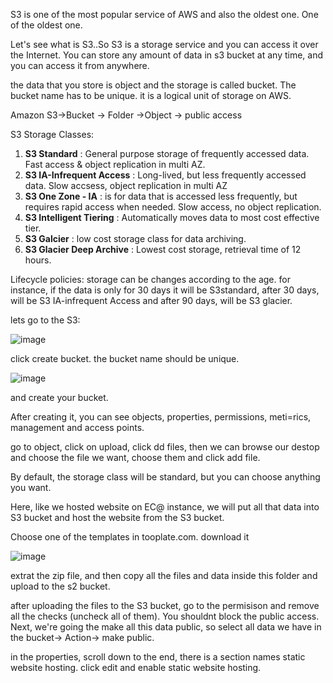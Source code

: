 
S3 is one of the most popular service of AWS and also the oldest one. One of the oldest one.

Let's see what is S3..So S3 is a storage service and you can access it over the Internet. You can store any amount of data in s3 bucket at any time, and you can access it from anywhere.

the data that you store is object and the storage is called bucket. The bucket name has to be unique. it is a logical unit of storage on AWS. 

Amazon S3->Bucket -> Folder ->Object -> public access


S3 Storage Classes:

1. **S3 Standard** : General purpose storage of frequently accessed data. Fast access & object replication in multi AZ.
2. **S3 IA-Infrequent Access** : Long-lived, but less frequently accessed data. Slow accsess, object replication in multi AZ
3. **S3 One Zone - IA** : is for data that is accessed less frequently, but requires rapid access when needed. Slow access, no object replication.
4. **S3 Intelligent Tiering** : Automatically moves data to most cost effective tier.
5. **S3 Galcier** : low cost storage class for data archiving.
6. **S3 Glacier Deep Archive** : Lowest cost storage, retrieval time of 12 hours.


Lifecycle policies: storage can be changes according to the age. for instance, if the data is only for 30 days it will be S3standard, after 30 days, will be S3 IA-infrequent Access and after 90 days, will be S3 glacier.


lets go to the S3:

![image](https://github.com/bengisugelin/DevOps/assets/113550043/07581864-1394-468e-b8e8-1dcfaed11663)


click create bucket. the bucket name should be unique.

![image](https://github.com/bengisugelin/DevOps/assets/113550043/58fdbe94-79af-466c-a564-044f56cba71a)

and create your bucket.

After creating it, you can see objects, properties, permissions, meti=rics, management and access points.

go to object, click on upload, click dd files, then we can browse our destop and choose the file we want, choose them and click add file.

By default, the storage class will be standard, but you can choose anything you want.


Here, like we hosted website on EC@ instance, we will put all that data into S3 bucket and host the website from the S3 bucket.

Choose one of the templates in tooplate.com. download it

![image](https://github.com/bengisugelin/DevOps/assets/113550043/c8f2aa4d-582b-4f06-91da-9007a2789a87)

extrat the zip file, and then copy all the files and data inside this folder and upload to the s2 bucket.

after uploading the files to the S3 bucket, go to the permisison and remove all the checks (uncheck all of them). You shouldnt block the public access. Next, we're going the make all this data public, so select all data we have in the bucket-> Action-> make public.

in the properties, scroll down to the end, there is a section names static website hosting. click edit and enable static website hosting.

